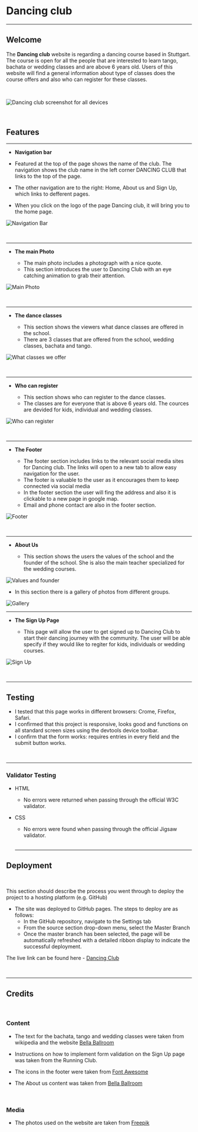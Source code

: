 # Dancing club

<hr>

## Welcome

The **Dancing club** website is regarding a dancing course based in Stuttgart. The course is open for all the people that are interested to learn tango, bachata or wedding classes and are above 6 years old. 
Users of this website will find a general information about type of classes does the course offers and also who can register for these classes. 

<br>

![Dancing club screenshot for all devices](assets/images/screenshots_of_website.PNG)

<br>

## Features

<hr>

- __Navigation bar__

 - Featured at the top of the page shows the name of the club. The navigation shows the club name in the left corner DANCING CLUB that links to the top of the page.
 - The other navigation are to the right: Home, About us and Sign Up, which links to defferent pages.
 - When you click on the logo of the page Dancing club, it will bring you to the home page.

  
![Navigation Bar](assets/images/navigation_bar.PNG)

<br>
<hr>

- **The main Photo**

  - The main photo includes a photograph with a nice quote.
  - This section introduces the user to Dancing Club with an eye catching animation to grab their attention.

![Main Photo](assets/images/main_photo_quote.PNG)

<br>
<hr>

- **The dance classes**

  - This section shows the viewers what dance classes are offered in the school.
  - There are 3 classes that are offered from the school, wedding classes, bachata and tango.

![What classes we offer](assets/images/dance_classes_tango_bachata_wedding.PNG)

<br>
<hr>

- **Who can register**

  - This section shows who can register to the dance classes.
  - The classes are for everyone that is above 6 years old. The cources are devided for kids, individual and wedding classes.

![Who can register](assets/images/who_can_register.PNG)

<br>
<hr>

- **The Footer**

  - The footer section includes links to the relevant social media sites for Dancing club. The links will open to a new tab to allow easy navigation for the user.
  - The footer is valuable to the user as it encourages them to keep connected via social media
  - In the footer section the user will fing the address and also it is clickable to a new page in google map.
  - Email and phone contact are also in the footer section.

![Footer](assets/images/footer_img.PNG)

<br>
<hr>

- **About Us**
  
  - This section shows the users the values of the school and the founder of the school. She is also the main teacher specialized for the wedding courses.

![Values and founder](assets/images/values_and_founder.PNG)

  - In this section there is a gallery of photos from different groups.
  
![Gallery](assets/images/gallery_about_us.PNG)

<hr>

- **The Sign Up Page**

  - This page will allow the user to get signed up to Dancing Club to start their dancing journey with the community. The user will be able specify if they would like to regiter for kids, individuals or wedding courses.
  

![Sign Up](assets/images/Sign_up_page.PNG)

<br>
<hr>

## Testing


- I tested that this page works in different browsers: Crome, Firefox, Safari.
- I confirmed that this project is responsive, looks good and functions on all standard screen sizes using the devtools device toolbar.
- I confirm that the form works: requires entries in every field and the submit button works.

<br>
<hr>

### Validator Testing

- HTML
  - No errors were returned when passing through the official W3C validator.
- CSS
  - No errors were found when passing through the official Jigsaw validator.
  
  <br>
  <hr>

## Deployment
<br>

This section should describe the process you went through to deploy the project to a hosting platform (e.g. GitHub)

- The site was deployed to GitHub pages. The steps to deploy are as follows:
  - In the GitHub repository, navigate to the Settings tab
  - From the source section drop-down menu, select the Master Branch
  - Once the master branch has been selected, the page will be automatically refreshed with a detailed ribbon display to indicate the successful deployment.

The live link can be found here - [Dancing Club](https://alsona1188.github.io/dancing-club/index.html)

<br>
<hr>


## Credits
<br>


### Content

- The text for the bachata, tango and wedding classes were taken from wikipedia and the website [Bella Ballroom](https://www.bellaballroom.com/dance-lessons/ballroom-dancing/tango/)
- Instructions on how to implement form validation on the Sign Up page was taken from the Running Club.  
- The icons in the footer were taken from [Font Awesome](https://fontawesome.com/)
- The About us content was taken from [Bella Ballroom](https://www.bellaballroom.com/dance-lessons/ballroom-dancing/tango/)
  
  <br>

### Media

- The photos used on the website are taken from [Freepik](https://www.freepik.com/search?format=search&page=7&query=latin+dance+group+people&type=photo)









